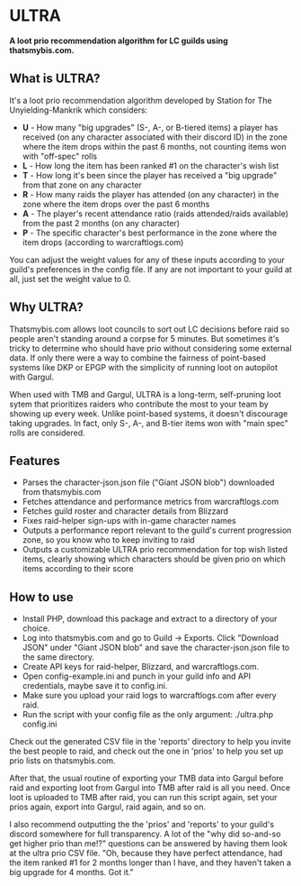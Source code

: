 # ULTRA

**A loot prio recommendation algorithm for LC guilds using thatsmybis.com.**

## What is ULTRA?

It's a loot prio recommendation algorithm developed by Station for The Unyielding-Mankrik which considers:

- **U** - How many "big upgrades" (S-, A-, or B-tiered items) a player has received (on any character associated with their discord ID) in the zone where the item drops within the past 6 months, not counting items won with "off-spec" rolls
- **L** - How long the item has been ranked #1 on the character's wish list
- **T** - How long it's been since the player has received a "big upgrade" from that zone on any character
- **R** - How many raids the player has attended (on any character) in the zone where the item drops over the past 6 months
- **A** - The player's recent attendance ratio (raids attended/raids available) from the past 2 months (on any character)
- **P** - The specific character's best performance in the zone where the item drops (according to warcraftlogs.com)

You can adjust the weight values for any of these inputs according to your guild's preferences in the config file.  If any are not important to your guild at all, just set the weight value to 0.

## Why ULTRA?

Thatsmybis.com allows loot councils to sort out LC decisions before raid so people aren't standing around a corpse for 5 minutes.  But sometimes it's tricky to determine who should have prio without considering some external data.  If only there were a way to combine the fairness of point-based systems like DKP or EPGP with the simplicity of running loot on autopilot with Gargul.  

When used with TMB and Gargul, ULTRA is a long-term, self-pruning loot sytem that prioritizes raiders who contribute the most to your team by showing up every week.  Unlike point-based systems, it doesn't discourage taking upgrades.  In fact, only S-, A-, and B-tier items won with "main spec" rolls are considered.  

## Features

- Parses the character-json.json file ("Giant JSON blob") downloaded from thatsmybis.com
- Fetches attendance and performance metrics from warcraftlogs.com
- Fetches guild roster and character details from Blizzard
- Fixes raid-helper sign-ups with in-game character names
- Outputs a performance report relevant to the guild's current progression zone, so you know who to keep inviting to raid
- Outputs a customizable ULTRA prio recommendation for top wish listed items, clearly showing which characters should be given prio on which items according to their score

## How to use

- Install PHP, download this package and extract to a directory of your choice.
- Log into thatsmybis.com and go to Guild -> Exports.  Click "Download JSON" under "Giant JSON blob" and save the character-json.json file to the same directory.
- Create API keys for raid-helper, Blizzard, and warcraftlogs.com.
- Open config-example.ini and punch in your guild info and API credentials, maybe save it to config.ini.
- Make sure you upload your raid logs to warcraftlogs.com after every raid.
- Run the script with your config file as the only argument: ./ultra.php config.ini

Check out the generated CSV file in the 'reports' directory to help you invite the best people to raid, and check out the one in 'prios' to help you set up prio lists on thatsmybis.com.

After that, the usual routine of exporting your TMB data into Gargul before raid and exporting loot from Gargul into TMB after raid is all you need.  Once loot is uploaded to TMB after raid, you can run this script again, set your prios again, export into Gargul, raid again, and so on.  

I also recommend outputting the the 'prios' and 'reports' to your guild's discord somewhere for full transparency.  A lot of the "why did so-and-so get higher prio than me!?" questions can be answered by having them look at the ultra prio CSV file.  "Oh, because they have perfect attendance, had the item ranked #1 for 2 months longer than I have, and they haven't taken a big upgrade for 4 months.  Got it."


